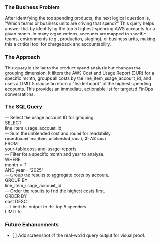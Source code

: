 ### **The Business Problem**

After identifying the top spending products, the next logical question is, "Which teams or business units are driving that spend?" This query helps answer that by identifying the top 5 highest-spending AWS accounts for a given month. In many organizations, accounts are mapped to specific teams, environments (e.g., production, staging), or business units, making this a critical tool for chargeback and accountability.

### **The Approach**

This query is similar to the product spend analysis but changes the grouping dimension. It filters the AWS Cost and Usage Report (CUR) for a specific month, groups all costs by the line\_item\_usage\_account\_id, and uses a LIMIT 5 clause to return a "leaderboard" of the highest-spending accounts. This provides an immediate, actionable list for targeted FinOps conversations.

### **The SQL Query**

\-- Select the usage account ID for grouping.  
SELECT  
    line\_item\_usage\_account\_id,  
    \-- Sum the unblended cost and round for readability.  
    round(sum(line\_item\_unblended\_cost), 2\) AS cost  
FROM  
    your-table.cost-and-usage-reports  
\-- Filter for a specific month and year to analyze.  
WHERE  
    month \= '1'  
    AND year \= '2025'  
\-- Group the results to aggregate costs by account.  
GROUP BY  
    line\_item\_usage\_account\_id  
\-- Order the results to find the highest costs first.  
ORDER BY  
    cost DESC  
\-- Limit the output to the top 5 spenders.  
LIMIT 5;

### **Future Enhancements**

* \[ \] Add screenshot of the real-world query output for visual proof.